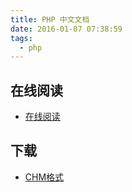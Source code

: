 ```yaml
---
title: PHP 中文文档
date: 2016-01-07 07:38:59
tags:
  - php
---
```


<!--more-->

## 在线阅读 ##

+ [在线阅读](http://php.net/manual/zh/)

## 下载 ##

+ [CHM格式](http://php.net/get/php_manual_zh.chm/from/a/mirror)